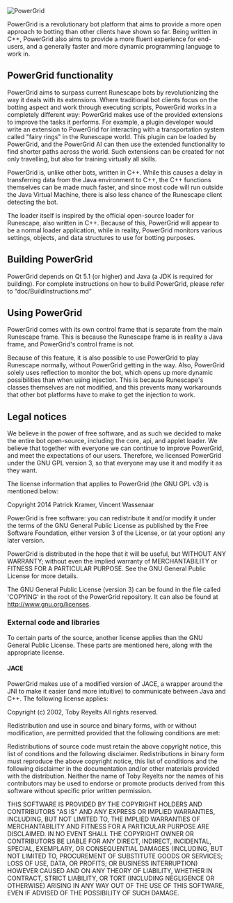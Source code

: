 ![PowerGrid](http://powergrid-client.net/styles/skymiles_red/imageset/site_logo.png)

PowerGrid is a revolutionary bot platform that aims to provide a more open approach to botting than other clients have shown so far. Being written in C++, PowerGrid also aims to provide a more fluent experience for end-users, and a generally faster and more dynamic programming language to work in.  

## PowerGrid functionality ##
PowerGrid aims to surpass current Runescape bots by revolutionizing the way it deals with its extensions. Where traditional bot clients focus on the botting aspect and work through executing scripts, PowerGrid works in a completely different way: PowerGrid makes use of the provided extensions to improve the tasks it performs. For example, a plugin developer would write an extension to PowerGrid for interacting with a transportation system called "fairy rings" in the Runescape world. This plugin can be loaded by PowerGrid, and the PowerGrid AI can then use the extended functionality to find shorter paths across the world. Such extensions can be created for not only travelling, but also for training virtually all skills.

PowerGrid is, unlike other bots, written in C++. While this causes a delay in transferring data from the Java environment to C++, the C++ functions themselves can be made much faster, and since most code will run outside the Java Virtual Machine, there is also less chance of the Runescape client detecting the bot. 

The loader itself is inspired by the official open-source loader for Runescape, also written in C++. Because of this, PowerGrid will appear to be a normal loader application, while in reality, PowerGrid monitors various settings, objects, and data structures to use for botting purposes.

## Building PowerGrid ##
PowerGrid depends on Qt 5.1 (or higher) and Java (a JDK is required for building).
For complete instructions on how to build PowerGrid, please refer to 
“doc/BuildInstructions.md”

## Using PowerGrid ##
PowerGrid comes with its own control frame that is separate from the main Runescape frame.  This is because the Runescape frame is in reality a Java frame, and PowerGrid's control frame is not.

Because of this feature, it is also possible to use PowerGrid to play Runescape normally, without PowerGrid getting in the way. Also, PowerGrid solely uses reflection to monitor the bot, which opens up more dynamic possibilities than when using injection. This is because Runescape's classes themselves are not modified, and this prevents many workarounds that other bot platforms have to make to get the injection to work.

## Legal notices ##
We believe in the power of free software, and as such we decided to make the entire bot open-source, including the core, api, and applet loader. We believe that together with everyone we can continue to improve PowerGrid, and meet the expectations of our users. Therefore, we licensed PowerGrid under the GNU GPL version 3, so that everyone may use it and modify it as they want.

The license information that applies to PowerGrid (the GNU GPL v3) is mentioned below:

Copyright 2014 Patrick Kramer, Vincent Wassenaar

PowerGrid is free software: you can redistribute it and/or modify
it under the terms of the GNU General Public License as published by
the Free Software Foundation, either version 3 of the License, or
(at your option) any later version.

PowerGrid is distributed in the hope that it will be useful,
but WITHOUT ANY WARRANTY; without even the implied warranty of
MERCHANTABILITY or FITNESS FOR A PARTICULAR PURPOSE.  See the
GNU General Public License for more details.

The GNU General Public License (version 3) can be found in the file 
called 'COPYING' in the root of the PowerGrid repository. It can 
also be found at http://www.gnu.org/licenses.

### External code and libraries ###

To certain parts of the source, another license applies than the 
GNU General Public License. These parts are mentioned here, along 
with the appropriate license.

#### JACE ####
PowerGrid makes use of a modified version of JACE, a wrapper around the JNI to make it
easier (and more intuitive) to communicate between Java and C++. The following license 
applies:

Copyright (c) 2002, Toby Reyelts
All rights reserved.

Redistribution and use in source and binary forms, with or without modification,
are permitted provided that the following conditions are met:

Redistributions of source code must retain the above copyright notice,
this list of conditions and the following disclaimer.
Redistributions in binary form must reproduce the above copyright notice,
this list of conditions and the following disclaimer in the documentation
and/or other materials provided with the distribution.
Neither the name of Toby Reyelts nor the names of his contributors
may be used to endorse or promote products derived from this software
without specific prior written permission.

THIS SOFTWARE IS PROVIDED BY THE COPYRIGHT HOLDERS AND CONTRIBUTORS "AS IS"
AND ANY EXPRESS OR IMPLIED WARRANTIES, INCLUDING, BUT NOT LIMITED TO, THE
IMPLIED WARRANTIES OF MERCHANTABILITY AND FITNESS FOR A PARTICULAR PURPOSE
ARE DISCLAIMED. IN NO EVENT SHALL THE COPYRIGHT OWNER OR CONTRIBUTORS BE
LIABLE FOR ANY DIRECT, INDIRECT, INCIDENTAL, SPECIAL, EXEMPLARY, OR
CONSEQUENTIAL DAMAGES (INCLUDING, BUT NOT LIMITED TO, PROCUREMENT OF SUBSTITUTE
GOODS OR SERVICES; LOSS OF USE, DATA, OR PROFITS; OR BUSINESS INTERRUPTION)
HOWEVER CAUSED AND ON ANY THEORY OF LIABILITY, WHETHER IN CONTRACT, STRICT LIABILITY,
OR TORT (INCLUDING NEGLIGENCE OR OTHERWISE) ARISING IN ANY WAY OUT OF THE USE OF
THIS SOFTWARE, EVEN IF ADVISED OF THE POSSIBILITY OF SUCH DAMAGE.
